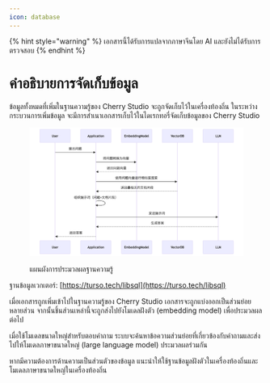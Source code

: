 ```yaml
---
icon: database
---
```


{% hint style="warning" %}
เอกสารนี้ได้รับการแปลจากภาษาจีนโดย AI และยังไม่ได้รับการตรวจสอบ
{% endhint %}

# คำอธิบายการจัดเก็บข้อมูล

ข้อมูลทั้งหมดที่เพิ่มในฐานความรู้ของ Cherry Studio จะถูกจัดเก็บไว้ในเครื่องท้องถิ่น ในระหว่างกระบวนการเพิ่มข้อมูล จะมีการสำเนาเอกสารเก็บไว้ในไดเรกทอรี่จัดเก็บข้อมูลของ Cherry Studio

<figure><img src="../.gitbook/assets/mermaid-diagram-1739241680067.png" alt=""><figcaption><p>แผนผังการประมวลผลฐานความรู้</p></figcaption></figure>

ฐานข้อมูลเวกเตอร์: [https://turso.tech/libsql](https://turso.tech/libsql)

เมื่อเอกสารถูกเพิ่มเข้าไปในฐานความรู้ของ Cherry Studio เอกสารจะถูกแบ่งออกเป็นส่วนย่อยหลายส่วน จากนั้นชิ้นส่วนเหล่านี้จะถูกส่งไปยังโมเดลฝังตัว (embedding model) เพื่อประมวลผลต่อไป

เมื่อใช้โมเดลขนาดใหญ่สำหรับตอบคำถาม ระบบจะค้นหาข้อความส่วนย่อยที่เกี่ยวข้องกับคำถามและส่งไปให้โมเดลภาษาขนาดใหญ่ (large language model) ประมวลผลร่วมกัน

หากมีความต้องการด้านความเป็นส่วนตัวของข้อมูล แนะนำให้ใช้ฐานข้อมูลฝังตัวในเครื่องท้องถิ่นและโมเดลภาษาขนาดใหญ่ในเครื่องท้องถิ่น